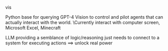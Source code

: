 vis

Python base for querying GPT-4 Vision to control and pilot agents that can actually interact with the world.
\\Currently interact with computer screen, Microsoft Excel, Minecraft

LLM providing a semblance of logic/reasoning just needs to connect to a system for executing actions ==> unlock real power
